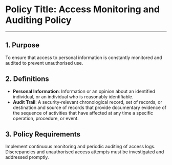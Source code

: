 # Policy Title: Access Monitoring and Auditing Policy

---

## 1. Purpose

To ensure that access to personal information is constantly monitored and audited to prevent unauthorised use.

## 2. Definitions

- **Personal Information**: Information or an opinion about an identified individual, or an individual who is reasonably identifiable.
- **Audit Trail**: A security-relevant chronological record, set of records, or destination and source of records that provide documentary evidence of the sequence of activities that have affected at any time a specific operation, procedure, or event.

## 3. Policy Requirements

Implement continuous monitoring and periodic auditing of access logs. Discrepancies and unauthorised access attempts must be investigated and addressed promptly.
